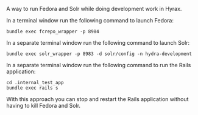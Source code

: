 A way to run Fedora and Solr while doing development work in Hyrax.

In a terminal window run the following command to launch Fedora:

    bundle exec fcrepo_wrapper -p 8984

In a separate terminal window run the following command to launch Solr:

    bundle exec solr_wrapper -p 8983 -d solr/config -n hydra-development

In a separate terminal window run the following command to run the Rails application:

    cd .internal_test_app
    bundle exec rails s

With this approach you can stop and restart the Rails application without having to kill Fedora and Solr.

